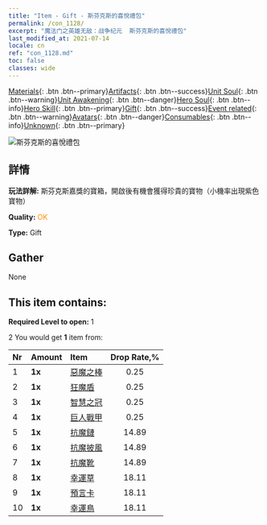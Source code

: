 ```yaml
---
title: "Item - Gift - 斯芬克斯的喜悅禮包"
permalink: /con_1128/
excerpt: "魔法门之英雄无敌：战争纪元  斯芬克斯的喜悅禮包"
last_modified_at: 2021-07-14
locale: cn
ref: "con_1128.md"
toc: false
classes: wide
---
```

 [Materials](/ItemsCN/){: .btn .btn--primary}[Artifacts](/ItemsCN/Artifacts/){: .btn .btn--success}[Unit Soul](/ItemsCN/UnitSoul/){: .btn .btn--warning}[Unit Awakening](/ItemsCN/UnitAwakening/){: .btn .btn--danger}[Hero Soul](/ItemsCN/HeroSoul/){: .btn .btn--info}[Hero Skill](/ItemsCN/HeroSkill/){: .btn .btn--primary}[Gift](/ItemsCN/Gift/){: .btn .btn--success}[Event related](/ItemsCN/Events/){: .btn .btn--warning}[Avatars](/ItemsCN/Avatars/){: .btn .btn--danger}[Consumables](/ItemsCN/Consumables/){: .btn .btn--info}[Unknown](/ItemsCN/Unknown/){: .btn .btn--primary}

 ![斯芬克斯的喜悅禮包](/images/t/i_907003.png)

## 詳情
 **玩法詳解:** 斯芬克斯嘉獎的寶箱，開啟後有機會獲得珍貴的寶物（小機率出現紫色寶物）

 **Quality:** <span style="color: #FF8C00">OK</span>

 **Type:** Gift

## Gather

  None

## This item contains:

 **Required Level to open:** 1

 2 You would get **1** item  from:

  | Nr | Amount |     Item    | Drop Rate,% |
  |:---|:-------|:------------|:---------:|
  | 1 |  **1x** | [惡魔之棒](/cn/Items/art_125/) | 0.25 | 
  | 2 |  **1x** | [狂魔盾](/cn/Items/art_126/) | 0.25 | 
  | 3 |  **1x** | [智慧之冠](/cn/Items/art_127/) | 0.25 | 
  | 4 |  **1x** | [巨人戰甲](/cn/Items/art_128/) | 0.25 | 
  | 5 |  **1x** | [抗魔鏈](/cn/Items/art_118/) | 14.89 | 
  | 6 |  **1x** | [抗魔披風](/cn/Items/art_119/) | 14.89 | 
  | 7 |  **1x** | [抗魔靴](/cn/Items/art_120/) | 14.89 | 
  | 8 |  **1x** | [幸運草](/cn/Items/art_109/) | 18.11 | 
  | 9 |  **1x** | [預言卡](/cn/Items/art_110/) | 18.11 | 
  | 10 |  **1x** | [幸運鳥](/cn/Items/art_111/) | 18.11 | 
